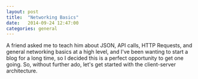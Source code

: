 ```yaml
---
layout: post
title:  "Networking Basics"
date:   2014-09-24 12:47:00
categories: general
---
```


A friend asked me to teach him about JSON, API calls, HTTP Requests, and general networking basics at a high level, and I've been wanting to start a blog for a long time, so I decided this is a perfect opportunity to get one going.  So, without further ado, let's get started with the client-server architecture.  

